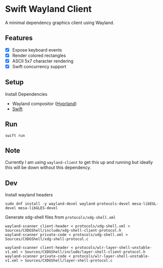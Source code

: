 # Swift Wayland Client

A minimal dependency graphics client using Wayland.

## Features

- [x] Expose keyboard events
- [x] Render colored rectangles
- [x] ASCII 5x7 character rendering
- [x] Swift concurrency support

## Setup

Install Dependencies

- Wayland compositor ([Hyprland](https://hypr.land/))
- [Swift](https://www.swift.org/install)

## Run

```
swift run
```

## Note

Currently I am using `wayland-client` to get this up and running but ideally 
this will be down without this dependency.

## Dev

Install wayland headers

```console
sudo dnf install -y wayland-devel wayland-protocols-devel mesa-libEGL-devel mesa-libGLES-devel
```

Generate xdg-shell files from `protocols/xdg-shell.xml`

```console
wayland-scanner client-header < protocols/xdg-shell.xml > Sources/CXDGShell/include/xdg-shell-client-protocol.h
wayland-scanner private-code < protocols/xdg-shell.xml > Sources/CXDGShell/xdg-shell-protocol.c

wayland-scanner client-header < protocols/wlr-layer-shell-unstable-v1.xml > Sources/CXDGShell/include/layer-shell-client-protocol.h
wayland-scanner private-code < protocols/wlr-layer-shell-unstable-v1.xml > Sources/CXDGShell/layer-shell-protocol.c
```
